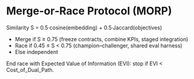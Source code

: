 # Merge‑or‑Race Protocol (MORP)

Similarity S = 0.5·cosine(embedding) + 0.5·Jaccard(objectives)
- Merge if S ≥ 0.75 (freeze contracts, combine KPIs, staged integration)
- Race if 0.45 ≤ S < 0.75 (champion–challenger, shared eval harness)
- Else independent

End race with Expected Value of Information (EVI): stop if EVI < Cost_of_Dual_Path.

